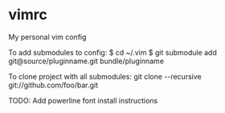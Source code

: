 # vimrc
My personal vim config

To add submodules to config:
$ cd ~/.vim
$ git submodule add git@source/pluginname.git bundle/pluginname

To clone project with all submodules:
git clone --recursive git://github.com/foo/bar.git

TODO: Add powerline font install instructions
